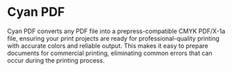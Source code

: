 # Cyan PDF

Cyan PDF converts any PDF file into a prepress-compatible CMYK PDF/X-1a file, ensuring your print projects are ready for professional-quality printing with accurate colors and reliable output.  This makes it easy to prepare documents for commercial printing, eliminating common errors that can occur during the printing process.
